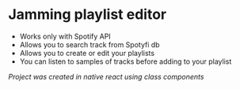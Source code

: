 # Jamming playlist editor

* Works only with Spotify API
* Allows you to search track from Spotyfi db
* Allows you to create or edit your playlists 
* You can listen to samples of tracks before adding to your playlist
<p><i>Project was created in native react using class components</i></p>


